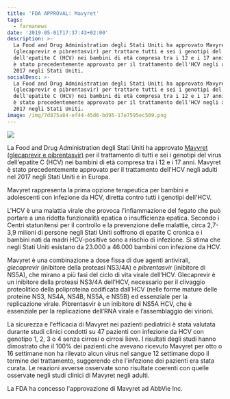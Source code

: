 ```yaml
---
title: 'FDA APPROVAL: Mavyret'
tags:
  - farmanews
date: '2019-05-01T17:37:43+02:00'
description: >-
  La Food and Drug Administration degli Stati Uniti ha approvato Mavyret
  (glecaprevir e pibrentasvir) per trattare tutti e sei i genotipi del virus
  dell'epatite C (HCV) nei bambini di età compresa tra i 12 e i 17 anni. Mavyret
  è stato precedentemente approvato per il trattamento dell'HCV negli adulti nel
  2017 negli Stati Uniti.
socialDesc: >-
  La Food and Drug Administration degli Stati Uniti ha approvato Mavyret
  (glecaprevir e pibrentasvir) per trattare tutti e sei i genotipi del virus
  dell'epatite C (HCV) nei bambini di età compresa tra i 12 e i 17 anni. Mavyret
  è stato precedentemente approvato per il trattamento dell'HCV negli adulti nel
  2017 negli Stati Uniti.
image: /img/7d875a84-ef44-45d6-bd95-17e7595ec509.png
---
```

![](/img/7d875a84-ef44-45d6-bd95-17e7595ec509.png)

La Food and Drug Administration degli Stati Uniti ha approvato [Mavyret (glecaprevir e pibrentasvir)](https://www.fda.gov/news-events/press-announcements/fda-approves-first-treatment-all-genotypes-hepatitis-c-pediatric-patients) per il trattamento di tutti e sei i genotipi del virus dell'epatite C (HCV) nei bambini di età compresa tra i 12 e i 17 anni. Mavyret è stato precedentemente approvato per il trattamento dell'HCV negli adulti nel 2017 negli Stati Uniti e in Europa.

Mavyret rappresenta la prima opzione terapeutica per bambini e adolescenti con infezione da HCV, diretta contro tutti i genotipi dell'HCV.

L'HCV è una malattia virale che provoca l'infiammazione del fegato che può portare a una ridotta funzionalità epatica o insufficienza epatica. Secondo i Centri statunitensi per il controllo e la prevenzione delle malattie, circa 2,7-3,9 milioni di persone negli Stati Uniti soffrono di epatite C cronica e i bambini nati da madri HCV-positive sono a rischio di infezione. Si stima che negli Stati Uniti esistano da 23.000 a 46.000 bambini con infezione da HCV.

Mavyret è una combinazione a dose fissa di due agenti antivirali, _glecaprevir_ (inibitore della proteasi NS3/4A) e _pibrentasvir_ (inibitore di NS5A), che mirano a più fasi del ciclo di vita virale dell’HCV. Glecaprevir è un inibitore della proteasi NS3/4A dell’HCV, necessario per il clivaggio proteolitico della poliproteina codificata dall’HCV (nelle forme mature delle proteine NS3, NS4A, NS4B, NS5A, e NS5B) ed essenziale per la replicazione virale. Pibrentasvir è un inibitore di NS5A HCV, che è essenziale per la replicazione dell’RNA virale e l’assemblaggio dei virioni. 

La sicurezza e l'efficacia di Mavyret nei pazienti pediatrici è stata valutata durante studi clinici condotti su 47 pazienti con infezione da HCV con genotipo 1, 2, 3 o 4 senza cirrosi o cirrosi lieve. I risultati degli studi hanno dimostrato che il 100% dei pazienti che avevano ricevuto Mavyret per otto o 16 settimane non ha rilevato alcun virus nel sangue 12 settimane dopo il termine del trattamento, suggerendo che l'infezione dei pazienti era stata curata. Le reazioni avverse osservate sono risultate coerenti con quelle osservate negli studi clinici di Mavyret negli adulti.

La FDA ha concesso l'approvazione di Mavyret ad AbbVie Inc.
